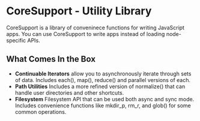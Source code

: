 # CoreSupport - Utility Library

CoreSupport is a library of conveninece functions for writing JavaScript apps.
You can use CoreSupport to write apps instead of loading node-specific APIs.

## What Comes In the Box

* 	__Continuable Iterators__ allow you to asynchronously iterate through sets 
	of data.  Includes each(), map(), reduce() and parallel versions of each.
*	__Path Utilities__ Includes a more refined version of normalize() that can
	handle user directories and other shortcuts.
*	__Filesystem__ Filesystem API that can be used both async and sync mode.  
	Includes convenience functions like mkdir\_p, rm\_r, and glob() for some
	common operations.
 